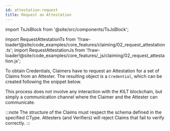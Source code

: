 ```yaml
---
id: attestation-request
title: Request an Attestation
---
```

import TsJsBlock from '@site/src/components/TsJsBlock';

import RequestAttestationTs from '!!raw-loader!@site/code_examples/core_features/claiming/02_request_attestation.ts';
import RequestAttestationJs from '!!raw-loader!@site/code_examples/core_features/_js/claiming/02_request_attestation.js';

To obtain Credentials, Claimers have to request an Attestation for a set of Claims from an Attester.
The resulting object is a `Credential`, which can be created following the snippet below.

This process does not involve any interaction with the KILT blockchain, but simply a communication channel where the Claimer and the Attester can communicate.

<TsJsBlock tsSnippet={RequestAttestationTs} jsSnippet={RequestAttestationJs} />

:::note
The structure of the Claims must respect the schema defined in the specified CType.
Attesters (and Verifiers) will reject Claims that fail to verify correctly.
:::